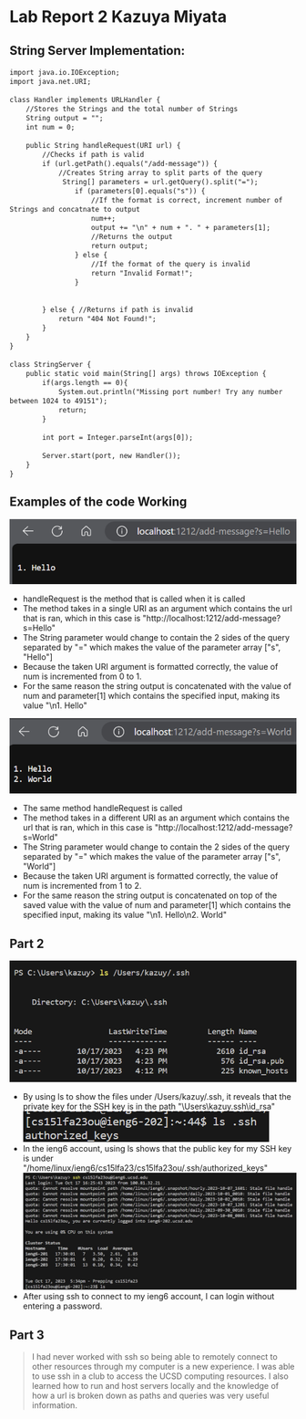 # Lab Report 2                          Kazuya Miyata

## String Server Implementation:  
```
import java.io.IOException;
import java.net.URI;

class Handler implements URLHandler {
    //Stores the Strings and the total number of Strings
    String output = "";
    int num = 0;

    public String handleRequest(URI url) {
        //Checks if path is valid
        if (url.getPath().equals("/add-message")) {
            //Creates String array to split parts of the query
             String[] parameters = url.getQuery().split("=");
                if (parameters[0].equals("s")) {
                    //If the format is correct, increment number of Strings and concatnate to output
                    num++;
                    output += "\n" + num + ". " + parameters[1];
                    //Returns the output 
                    return output;
                } else {
                    //If the format of the query is invalid
                    return "Invalid Format!";
                }


        } else { //Returns if path is invalid
            return "404 Not Found!";
        }
    }
}

class StringServer {
    public static void main(String[] args) throws IOException {
        if(args.length == 0){
            System.out.println("Missing port number! Try any number between 1024 to 49151");
            return;
        }

        int port = Integer.parseInt(args[0]);

        Server.start(port, new Handler());
    }
}
```

## **Examples of the code Working**  
![Image](images/lab2_1.png)  
* handleRequest is the method that is called when it is called
* The method takes in a single URI as an argument which contains the url that is ran, which in this case is "http://localhost:1212/add-message?s=Hello"
* The String parameter would change to contain the 2 sides of the query separated by "=" which makes the value of the parameter array ["s", "Hello"]
* Because the taken URI argument is formatted correctly, the value of num is incremented from 0 to 1.
* For the same reason the string output is concatenated with the value of num and parameter[1] which contains the specified input, making its value "\n1. Hello"

![Image](images/Lab2_2.png)  
* The same method handleRequest is called
* The method takes in a different URI as an argument which contains the url that is ran, which in this case is "http://localhost:1212/add-message?s=World"
* The String parameter would change to contain the 2 sides of the query separated by "=" which makes the value of the parameter array ["s", "World"]
* Because the taken URI argument is formatted correctly, the value of num is incremented from 1 to 2.
* For the same reason the string output is concatenated on top of the saved value with the value of num and parameter[1] which contains the specified input, making its value "\n1. Hello\n2. World"

## Part 2  
![Image](images/Lab2_3.png)  
* By using ls to show the files under /Users/kazuy/.ssh, it reveals that the private key for the SSH key is in the path "\Users\kazuy\.ssh\id_rsa"  
![Image](images/Lab2_4.png)
* In the ieng6 account, using ls shows that the public key for my SSH key is under "/home/linux/ieng6/cs15lfa23/cs15lfa23ou/.ssh/authorized_keys"
![Image](images/Lab2_5.png)
* After using ssh to connect to my ieng6 account, I can login without entering a password.

## Part 3
> I had never worked with ssh so being able to remotely connect to other resources through my computer is a new experience. I was able to use ssh in a club to access the UCSD computing resources. I also learned how to run and host servers locally and the knowledge of how a url is broken down as paths and queries was very useful information. 

